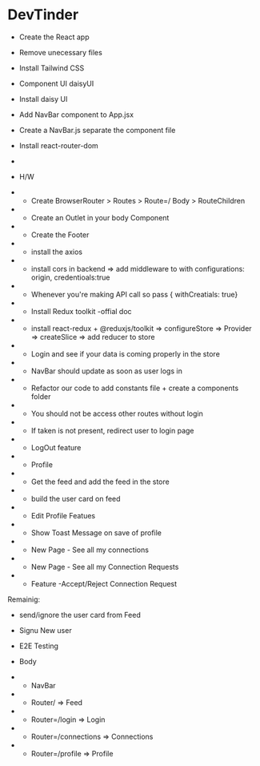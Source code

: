 # DevTinder

- Create the React app
- Remove unecessary files
- Install Tailwind CSS
- Component UI daisyUI
- Install daisy UI
- Add NavBar component to App.jsx
- Create a NavBar.js separate the component file
- Install react-router-dom
-

- H/W
- - Create BrowserRouter > Routes > Route=/  Body > RouteChildren
- - Create an Outlet in your body Component
- - Create the Footer 

- - install the axios
- - install cors in backend => add middleware to with configurations: origin, credentioals:true
- - Whenever you're making API call so pass { withCreatials: true}
- - Install Redux toolkit -offial doc

- - install react-redux + @reduxjs/toolkit => configureStore => Provider => createSlice => add reducer to store
- - Login and see if your data is coming properly in the store
- - NavBar should update as soon as user logs in
- - Refactor our code to add constants file + create a components folder
- - You should not be access other routes without login
- - If taken is not present, redirect user to login page
- - LogOut feature
- - Profile
- - Get the feed and add the feed in the store
- - build the user card on feed

- - Edit Profile Featues
- - Show Toast Message on save of profile
- - New Page - See all my connections
- - New Page - See all my Connection Requests
- - Feature -Accept/Reject Connection Request

Remainig:
- send/ignore the user card from Feed
- Signu New user
- E2E Testing


- Body 
- - NavBar
- - Router/ => Feed
- - Router=/login => Login
- - Router=/connections => Connections
- - Router=/profile => Profile
